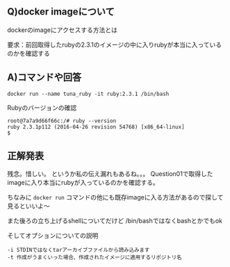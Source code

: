 ## Q)docker imageについて

dockerのimageにアクセスする方法とは

要求：前回取得したrubyの2.3.1のイメージの中に入りrubyが本当に入っているのかを確認する

## A)コマンドや回答

```
docker run --name tuna_ruby -it ruby:2.3.1 /bin/bash
```

Rubyのバージョンの確認
```
root@7a7a9d66f66c:/# ruby --version
ruby 2.3.1p112 (2016-04-26 revision 54768) [x86_64-linux]
$
```

## 正解発表

残念。惜しい。
というか私の伝え漏れもあるね。。。
Question01で取得したimageに入り本当にrubyが入っているのかを確認する。

ちなみに
```docker run```
コマンドの他にも既存imageに入る方法があるので探して見るといいよ〜

また後ろの立ち上げるshellについてだけど
/bin/bashではなくbashとかでもok

そしてオプションについての説明
```
-i STDINではなくtarアーカイブファイルから読み込みます
-t 作成がうまくいった場合、作成されたイメージに適用するリポジトリ名
```
